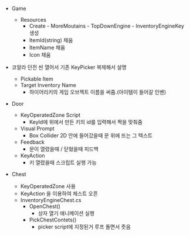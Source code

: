 - Game
	- Resources
		- Create - MoreMoutains - TopDownEngine - InventoryEngineKey 생성
		- ItemId(string) 채움
		- ItemName 채움
		- Icon 채움
		
- 코알라 던전 씬 열어서 기존 KeyPicker 복제해서 설명
	- Pickable Item
	- Target Inventory Name
		- 하이어리키의 게임 오브젝트 이름을 써줌.(아이템이 들어갈 인벤)
	
- Door
	- KeyOperatedZone Script
		- KeyId에 위에서 만든 키의 id를 입력해서 짝을 맞춰줌
	- Visual Prompt
		- Box Collider 2D 안에 들어갔을때 문 위에 뜨는 그 텍스트
	- Feedback
		- 문이 열렸을때 / 닫혔을때 피드백
	- KeyAction
		- 키 열렸을때 스크립트 실행 가능

- Chest
	- KeyOperatedZone 사용
	- KeyAction 을 이용하여 체스트 오픈	
	- InventoryEngineChest.cs
		- OpenChest()
			- 상자 열기 애니메이션 실행
		- PickChestContets() 
			- picker script에 지정된거 루프 돌면서 줏음